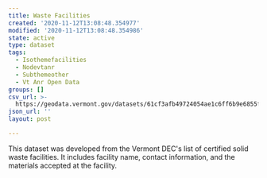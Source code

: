 ```yaml
---
title: Waste Facilities
created: '2020-11-12T13:08:48.354977'
modified: '2020-11-12T13:08:48.354986'
state: active
type: dataset
tags:
  - Isothemefacilities
  - Nodevtanr
  - Subthemeother
  - Vt Anr Open Data
groups: []
csv_url: >-
  https://geodata.vermont.gov/datasets/61cf3afb49724054ae1c6ff6b9e6855f_164.csv?outSR=%7B%22latestWkid%22%3A32145%2C%22wkid%22%3A32145%7D
json_url: ''
layout: post

---
```

This dataset was developed from the Vermont DEC's list of certified solid waste facilities. It includes facility name, contact information, and the materials accepted at the facility.
